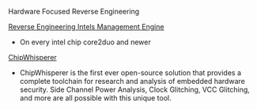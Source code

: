 Hardware Focused Reverse Engineering








[Reverse Engineering Intels Management Engine](http://recon.cx/2014/slides/Recon%202014%20Skochinsky.pdf) 
* On every intel chip core2duo and newer



[ChipWhisperer](http://www.newae.com/chipwhisperer)
* ChipWhisperer is the first ever open-source solution that provides a complete toolchain for research and analysis of embedded hardware security. Side Channel Power Analysis, Clock Glitching, VCC Glitching, and more are all possible with this unique tool.


